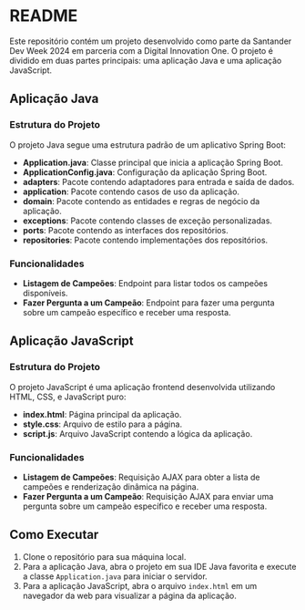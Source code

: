 # README

Este repositório contém um projeto desenvolvido como parte da Santander Dev Week 2024 em parceria com a Digital Innovation One. O projeto é dividido em duas partes principais: uma aplicação Java e uma aplicação JavaScript.

## Aplicação Java

### Estrutura do Projeto

O projeto Java segue uma estrutura padrão de um aplicativo Spring Boot:

- **Application.java**: Classe principal que inicia a aplicação Spring Boot.
- **ApplicationConfig.java**: Configuração da aplicação Spring Boot.
- **adapters**: Pacote contendo adaptadores para entrada e saída de dados.
- **application**: Pacote contendo casos de uso da aplicação.
- **domain**: Pacote contendo as entidades e regras de negócio da aplicação.
- **exceptions**: Pacote contendo classes de exceção personalizadas.
- **ports**: Pacote contendo as interfaces dos repositórios.
- **repositories**: Pacote contendo implementações dos repositórios.

### Funcionalidades

- **Listagem de Campeões**: Endpoint para listar todos os campeões disponíveis.
- **Fazer Pergunta a um Campeão**: Endpoint para fazer uma pergunta sobre um campeão específico e receber uma resposta.

## Aplicação JavaScript

### Estrutura do Projeto

O projeto JavaScript é uma aplicação frontend desenvolvida utilizando HTML, CSS, e JavaScript puro:

- **index.html**: Página principal da aplicação.
- **style.css**: Arquivo de estilo para a página.
- **script.js**: Arquivo JavaScript contendo a lógica da aplicação.

### Funcionalidades

- **Listagem de Campeões**: Requisição AJAX para obter a lista de campeões e renderização dinâmica na página.
- **Fazer Pergunta a um Campeão**: Requisição AJAX para enviar uma pergunta sobre um campeão específico e receber uma resposta.

## Como Executar

1. Clone o repositório para sua máquina local.
2. Para a aplicação Java, abra o projeto em sua IDE Java favorita e execute a classe `Application.java` para iniciar o servidor.
3. Para a aplicação JavaScript, abra o arquivo `index.html` em um navegador da web para visualizar a página da aplicação.
